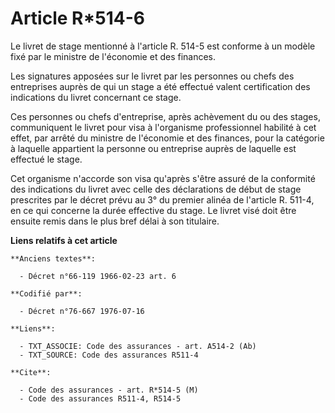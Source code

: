 # Article R*514-6

Le livret de stage mentionné à l'article R. 514-5 est conforme à un modèle fixé par le ministre de l'économie et des
finances.

Les signatures apposées sur le livret par les personnes ou chefs des entreprises auprès de qui un stage a été effectué valent
certification des indications du livret concernant ce stage.

Ces personnes ou chefs d'entreprise, après achèvement du ou des stages, communiquent le livret pour visa à l'organisme
professionnel habilité à cet effet, par arrêté du ministre de l'économie et des finances, pour la catégorie à laquelle
appartient la personne ou entreprise auprès de laquelle est effectué le stage.

Cet organisme n'accorde son visa qu'après s'être assuré de la conformité des indications du livret avec celle des
déclarations de début de stage prescrites par le décret prévu au 3° du premier alinéa de l'article R. 511-4, en ce qui
concerne la durée effective du stage. Le livret visé doit être ensuite remis dans le plus bref délai à son titulaire.

**Liens relatifs à cet article**

	**Anciens textes**:

	  - Décret n°66-119 1966-02-23 art. 6

	**Codifié par**:

	  - Décret n°76-667 1976-07-16

	**Liens**:

	  - TXT_ASSOCIE: Code des assurances - art. A514-2 (Ab)
	  - TXT_SOURCE: Code des assurances R511-4

	**Cite**:

	  - Code des assurances - art. R*514-5 (M)
	  - Code des assurances R511-4, R514-5
